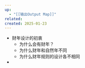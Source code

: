 ```yaml
---
up:
  - "[[输出Output Map]]"
related: 
created: 2025-01-23
---
```


- 财年设计的初衷
	- 为什么会有财年？
	- 为什么财年和自然年不同
	- 为什么财年规则的设计各不相同
- 
